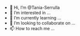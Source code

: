 - 👋 Hi, I’m @Tania-Serrulla
- 👀 I’m interested in ...
- 🌱 I’m currently learning ...
- 💞️ I’m looking to collaborate on ...
- 📫 How to reach me ...

<!---
Tania-Serrulla/Tania-Serrulla is a ✨ special ✨ repository because its `README.md` (this file) appears on your GitHub profile.
You can click the Preview link to take a look at your changes.
--->
<!--stackedit_data:
eyJoaXN0b3J5IjpbNjI5OTUzMjcyXX0=
-->